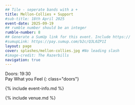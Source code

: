 ```yaml
---
## Tile - seperate bands with a +
title: Mellon-Collies + Support
#sub-title: 18th April 2025
event-date: 2025-09-19
## rumble number should be an integer
rumble-number: 8
## Generate a SumUp link for this event. Include https://
#sumupLink: https://pay.sumup.com/b2c/Q3L0ZP1I
layout: page
cover: splashes/mellon-collies.jpg #No leading slash
#image-credit: The Razerbills
navigation: true
---
```


Doors: 19:30 <br>Pay What you Feel
{: class="doors"}

{% include event-info.md %}

{% include venue.md %}
